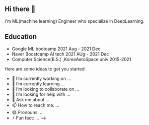 ## Hi there 👋

I'm ML(machine learning) Engineer who specialize in DeepLearning.

## Education
* Google ML bootcamp 2021 Aug - 2021 Dec
* Naver Boostcamp AI tech 2021 AUg - 2021 Dec
* Computer Science(B.S.) ,KoreaAeroSpace univ   2015-2021

  

  


Here are some ideas to get you started:

- 🔭 I’m currently working on ...
- 🌱 I’m currently learning ...
- 👯 I’m looking to collaborate on ...
- 🤔 I’m looking for help with ...
- 💬 Ask me about ...
- 📫 How to reach me: ...
- 😄 Pronouns: ...
- ⚡ Fun fact: ...
-->
